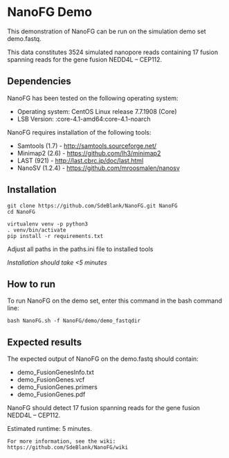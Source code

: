# NanoFG Demo

This demonstration of NanoFG can be run on the simulation demo set demo.fastq. 

This data constitutes 3524 simulated nanopore reads containing 17 fusion spanning reads for the gene fusion NEDD4L – CEP112.

## Dependencies
NanoFG has been tested on the following operating system:
- Operating system:       CentOS Linux release 7.7.1908 (Core)
- LSB Version:            :core-4.1-amd64:core-4.1-noarch

NanoFG requires installation of the following tools:

- Samtools (1.7) - http://samtools.sourceforge.net/
- Minimap2 (2.6) - https://github.com/lh3/minimap2 
- LAST (921) - http://last.cbrc.jp/doc/last.html
- NanoSV (1.2.4) - https://github.com/mroosmalen/nanosv

## Installation
```
git clone https://github.com/SdeBlank/NanoFG.git NanoFG
cd NanoFG

virtualenv venv -p python3
. venv/bin/activate
pip install -r requirements.txt
```
Adjust all paths in the paths.ini file to installed tools

*Installation should take <5 minutes*


## How to run

To run NanoFG on the demo set, enter this command in the bash command line:

```
bash NanoFG.sh -f NanoFG/demo/demo_fastqdir
```

## Expected results

The expected output of NanoFG on the demo.fastq should contain:
- demo_FusionGenesInfo.txt
- demo_FusionGenes.vcf
- demo_FusionGenes.primers
- demo_FusionGenes.pdf

NanoFG should detect 17 fusion spanning reads for the gene fusion NEDD4L – CEP112.

Estimated runtime: 5 minutes.

```
For more information, see the wiki:
https://github.com/SdeBlank/NanoFG/wiki
```
